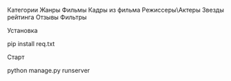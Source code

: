 

Категории
Жанры
Фильмы
Кадры из фильма
Режиссеры\Актеры
Звезды рейтинга
Отзывы
Фильтры

Установка

pip install req.txt

Старт

python manage.py runserver